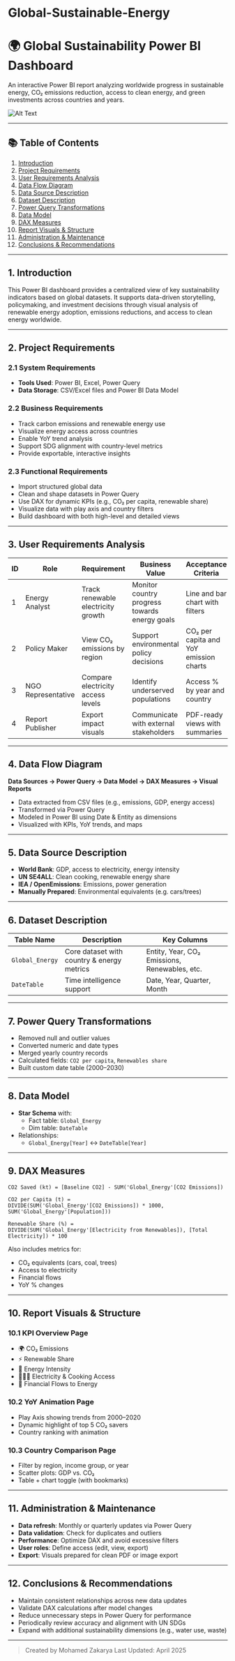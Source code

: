 # Global-Sustainable-Energy

# 🌍 Global Sustainability Power BI Dashboard

An interactive Power BI report analyzing worldwide progress in sustainable energy, CO₂ emissions reduction, access to clean energy, and green investments across countries and years.

![Alt Text](relative/or/absolute/path/to/Home.png)


---

## 📚 Table of Contents

1. [Introduction](#1-introduction)  
2. [Project Requirements](#2-project-requirements)  
3. [User Requirements Analysis](#3-user-requirements-analysis)  
4. [Data Flow Diagram](#4-data-flow-diagram)  
5. [Data Source Description](#5-data-source-description)  
6. [Dataset Description](#6-dataset-description)  
7. [Power Query Transformations](#7-power-query-transformations)  
8. [Data Model](#8-data-model)  
9. [DAX Measures](#9-dax-measures)  
10. [Report Visuals & Structure](#10-report-visuals--structure)  
11. [Administration & Maintenance](#11-administration--maintenance)  
12. [Conclusions & Recommendations](#12-conclusions--recommendations)  

---

## 1. Introduction

This Power BI dashboard provides a centralized view of key sustainability indicators based on global datasets. It supports data-driven storytelling, policymaking, and investment decisions through visual analysis of renewable energy adoption, emissions reductions, and access to clean energy worldwide.

---

## 2. Project Requirements

### 2.1 System Requirements

- **Tools Used**: Power BI, Excel, Power Query  
- **Data Storage**: CSV/Excel files and Power BI Data Model  

### 2.2 Business Requirements

- Track carbon emissions and renewable energy use  
- Visualize energy access across countries  
- Enable YoY trend analysis  
- Support SDG alignment with country-level metrics  
- Provide exportable, interactive insights

### 2.3 Functional Requirements

- Import structured global data  
- Clean and shape datasets in Power Query  
- Use DAX for dynamic KPIs (e.g., CO₂ per capita, renewable share)  
- Visualize data with play axis and country filters  
- Build dashboard with both high-level and detailed views

---

## 3. User Requirements Analysis

| ID | Role                  | Requirement                        | Business Value                                | Acceptance Criteria                     |
|----|-----------------------|------------------------------------|-----------------------------------------------|------------------------------------------|
| 1  | Energy Analyst        | Track renewable electricity growth | Monitor country progress towards energy goals | Line and bar chart with filters          |
| 2  | Policy Maker          | View CO₂ emissions by region       | Support environmental policy decisions         | CO₂ per capita and YoY emission charts   |
| 3  | NGO Representative    | Compare electricity access levels  | Identify underserved populations               | Access % by year and country             |
| 4  | Report Publisher      | Export impact visuals              | Communicate with external stakeholders         | PDF-ready views with summaries           |

---

## 4. Data Flow Diagram

**Data Sources → Power Query → Data Model → DAX Measures → Visual Reports**

- Data extracted from CSV files (e.g., emissions, GDP, energy access)
- Transformed via Power Query
- Modeled in Power BI using Date & Entity as dimensions
- Visualized with KPIs, YoY trends, and maps

---

## 5. Data Source Description

- **World Bank**: GDP, access to electricity, energy intensity  
- **UN SE4ALL**: Clean cooking, renewable energy share  
- **IEA / OpenEmissions**: Emissions, power generation  
- **Manually Prepared**: Environmental equivalents (e.g. cars/trees)

---

## 6. Dataset Description

| Table Name        | Description                                | Key Columns                                   |
|------------------|--------------------------------------------|-----------------------------------------------|
| `Global_Energy`  | Core dataset with country & energy metrics | Entity, Year, CO₂ Emissions, Renewables, etc. |
| `DateTable`      | Time intelligence support                  | Date, Year, Quarter, Month                    |

---

## 7. Power Query Transformations

- Removed null and outlier values  
- Converted numeric and date types  
- Merged yearly country records  
- Calculated fields: `CO2 per capita`, `Renewables share`  
- Built custom date table (2000–2030)

---

## 8. Data Model

- **Star Schema** with:
  - Fact table: `Global_Energy`
  - Dim table: `DateTable`
- Relationships:
  - `Global_Energy[Year]` ↔ `DateTable[Year]`

---

## 9. DAX Measures

```dax
CO2 Saved (kt) = [Baseline CO2] - SUM('Global_Energy'[CO2 Emissions])

CO2 per Capita (t) = 
DIVIDE(SUM('Global_Energy'[CO2 Emissions]) * 1000, SUM('Global_Energy'[Population]))

Renewable Share (%) = 
DIVIDE(SUM('Global_Energy'[Electricity from Renewables]), [Total Electricity]) * 100
```

Also includes metrics for:
- CO₂ equivalents (cars, coal, trees)
- Access to electricity
- Financial flows
- YoY % changes

---

## 10. Report Visuals & Structure

### 10.1 KPI Overview Page

- 🌍 CO₂ Emissions
- ⚡ Renewable Share
- 🔋 Energy Intensity
- 🧑‍🤝‍🧑 Electricity & Cooking Access
- 🧾 Financial Flows to Energy

### 10.2 YoY Animation Page

- Play Axis showing trends from 2000–2020  
- Dynamic highlight of top 5 CO₂ savers  
- Country ranking with animation

### 10.3 Country Comparison Page

- Filter by region, income group, or year  
- Scatter plots: GDP vs. CO₂  
- Table + chart toggle (with bookmarks)

---

## 11. Administration & Maintenance

- **Data refresh**: Monthly or quarterly updates via Power Query  
- **Data validation**: Check for duplicates and outliers  
- **Performance**: Optimize DAX and avoid excessive filters  
- **User roles**: Define access (edit, view, export)  
- **Export**: Visuals prepared for clean PDF or image export

---

## 12. Conclusions & Recommendations

-  Maintain consistent relationships across new data updates  
-  Validate DAX calculations after model changes  
-  Reduce unnecessary steps in Power Query for performance  
-  Periodically review accuracy and alignment with UN SDGs  
-  Expand with additional sustainability dimensions (e.g., water use, waste)

---

>  Created by Mohamed Zakarya 
> Last Updated: April 2025 
